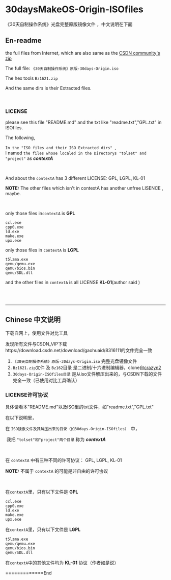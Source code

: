 # 30daysMakeOS-Origin-ISOfiles
《30天自制操作系统》光盘完整原版镜像文件 ，中文说明在下面

## En-readme

the full files from Internet, which are also same as the [CSDN community's zip](https://download.csdn.net/download/gaohuaid/8316111)

The full file: `《30天自制操作系统》原版-30days-Origin.iso `

The hex tools `Bz1621.zip`

And the same dirs is their Extracted files.    

  <br/>

### LICENSE

please see this file "README.md" and the txt like "readme.txt","GPL.txt" in ISOfiles.  

The following,

`In the "ISO files and their ISO Extracted dirs" `,   
	I named  ``the files whose localed in the Directorys "tolset" and "project"``  as  ***contextA***

<br/>

And about the `contextA` has 3 different LICENSE: GPL, LGPL, KL-01  

**NOTE:** The other files which isn't in contextA has another unfree LISENCE , maybe.  

<br/>

only those files in`contextA` is **GPL**

```GPL
ccl.exe
cpp0.exe
ld.exe
make.exe
upx.exe
```

only those files in `contextA` is **LGPL**

```LGPL
t5lzma.exe
qemu/qemu.exe
qemu/bios.bin
qemu/SDL.dll
```

and the other files in `contextA` is all LICENSE **KL-01**(author said )  



 <br/>

 <br/>

<hr/>

## Chinese  中文说明

下载自网上，使用文件对比工具

发现所有文件与CSDN_VIP下载https://download.csdn.net/download/gaohuaid/8316111的文件完全一致  



1. `《30天自制操作系统》原版-30days-Origin.iso`                            完整光盘镜像文件
2. `Bz1621.zip`文件 及 `Bz162`目录          是二进制/十六进制编辑器，clone自[crazyn2](https://github.com/crazyn2/30daysMakeOS-complete_iso_file/commits?author=crazyn2)
3. `30days-Origin-ISOfiles目录`                             是从iso文件解压出来的，与CSDN下载的文件完全一致（已使用对比工具确认）  

  

### LICENSE许可协议

具体请看本"README.md"以及ISO里的txt文件，如"readme.txt","GPL.txt"  

在以下说明里，

在 `ISO镜像文件及其解压出来的目录（如30days-Origin-ISOfiles） `中，   

​      我把 ``"tolset"和"project"两个目录`` 称为  ***contextA***

<br/>

在 `contextA` 中有三种不同的许可协议： GPL, LGPL, KL-01  

**NOTE:** 不属于 `contextA` 的可能是非自由的许可协议  

<br/>

在`contextA`里，只有以下文件是 **GPL**

```GPL
ccl.exe
cpp0.exe
ld.exe
make.exe
upx.exe
```

在`contextA`里，只有以下文件是 **LGPL**

```LGPL
t5lzma.exe
qemu/qemu.exe
qemu/bios.bin
qemu/SDL.dll
```

在`contextA`中的其他文件均为 **KL-01** 协议（作者如是说）  

=============End

<br/>